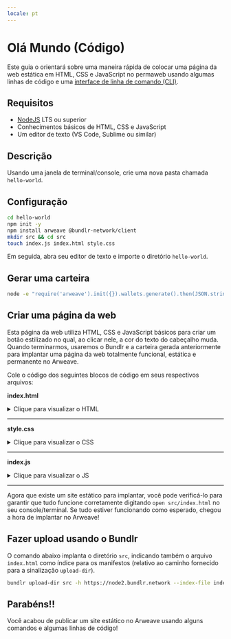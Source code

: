 ```yaml
---
locale: pt
---
```

# Olá Mundo (Código)

Este guia o orientará sobre uma maneira rápida de colocar uma página da web estática em HTML, CSS e JavaScript no permaweb usando algumas linhas de código e uma [interface de linha de comando (CLI)](./hw-cli.md).

## Requisitos

* [NodeJS](https://nodejs.org) LTS ou superior
* Conhecimentos básicos de HTML, CSS e JavaScript
* Um editor de texto (VS Code, Sublime ou similar)

## Descrição

Usando uma janela de terminal/console, crie uma nova pasta chamada `hello-world`.

## Configuração

```sh
cd hello-world
npm init -y
npm install arweave @bundlr-network/client
mkdir src && cd src
touch index.js index.html style.css
```

Em seguida, abra seu editor de texto e importe o diretório `hello-world`.


## Gerar uma carteira

```sh
node -e "require('arweave').init({}).wallets.generate().then(JSON.stringify).then(console.log.bind(console))" > wallet.json
```

## Criar uma página da web
Esta página da web utiliza HTML, CSS e JavaScript básicos para criar um botão estilizado no qual, ao clicar nele, a cor do texto do cabeçalho muda. Quando terminarmos, usaremos o Bundlr e a carteira gerada anteriormente para implantar uma página da web totalmente funcional, estática e permanente no Arweave.

Cole o código dos seguintes blocos de código em seus respectivos arquivos:

**index.html**

<details>
<summary>Clique para visualizar o HTML</summary>

```html
<!DOCTYPE html>
<html lang="en">
<head>
  <meta charset="UTF-8">
  <meta http-equiv="X-UA-Compatible" content="IE=edge">
  <meta name="viewport" content="width=device-width, initial-scale=1.0">
  <link rel="stylesheet" type="text/css" href="style.css">
  <script src="index.js"></script>
  <title>Cookbook Hello World!</title>
</head>

<body>
  <button onclick="changeColor()" class="button">Clique em Mim!</button>
  <h1 id="main">Olá Mundo!</h1>
</body>

</html>
```

</details>
<hr />

**style.css**

<details>
<summary>Clique para visualizar o CSS</summary>

```css
.button {
  padding: '10px';
  background-color: #4CAF50;
}
```

</details>
<hr />

**index.js**

<details>
<summary>Clique para visualizar o JS</summary>

```javascript
function changeColor() {
  const header = document.getElementById("main");
  header.style.color === "" ? header.style.color = "red" : header.style.color = ""
}
```

</details>

<hr />

Agora que existe um site estático para implantar, você pode verificá-lo para garantir que tudo funcione corretamente digitando `open src/index.html` no seu console/terminal. Se tudo estiver funcionando como esperado, chegou a hora de implantar no Arweave!

## Fazer upload usando o Bundlr
O comando abaixo implanta o diretório `src`, indicando também o arquivo `index.html` como índice para os manifestos (relativo ao caminho fornecido para a sinalização `upload-dir`).

```sh
bundlr upload-dir src -h https://node2.bundlr.network --index-file index.html -c arweave -w ./wallet.json
```

## Parabéns!!

Você acabou de publicar um site estático no Arweave usando alguns comandos e algumas linhas de código!
